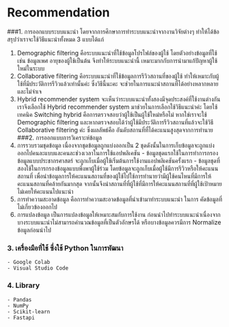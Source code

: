 # Recommendation
###1. การออกแบบระบบแนะนำ
  โดยจากการศึกษาการทำระบบแนะนำจากงานวิจัยต่างๆ ทำให้ได้ข้อสรุปว่าเราจะใช้วิธีแนะนำทั้งหมด 3 แบบได้แก่
  1. Demographic filtering คือระบบแนะนำที่ใช้ข้อมูลโปรไฟล์ของผู้ใช้ โดยตัวอย่างข้อมูลที่ใช้เช่น ข้อมูลเพศ อายุของผู้ใช้เป็นต้น จึงทำให้ระบบแนะนำนี้ เหมาะมากกับการนำมาแก้ปัญหาผู้ใช้ใหม่ในระบบ
  2. Collaborative filtering คีอระบบแนะนำที่ใช้ข้อมูลการรีวิวสถานที่ของผู้ใช้ ทำให้เหมาะกับผู้ใช้ที่มีประวัติการรีวิวแล้วเท่านั้นค่ะ ซึ่งวิธีนี้นะคะ จะช่วยในการแนะนำสถานที่ได้อย่างหลากหลาย และไม่จำเจ
  3. Hybrid recommender system จะเห็นว่าระบบแนะนำทั้งสองมีจุดประสงค์ที่ใช้งานต่างกัน เราจึงเลือกใช้ Hybrid recommender system มาช่วยในการเลือกใช้วิธีแนะนำค่ะ โดยใช้เทคนิค Switching hybrid คือการตรวจสอบว่าผู้ใช้เป็นผู้ใช้ใหม่หรือไม่ หากใช่เราจะใช้ Demographic filtering  และหากตรวจสอบได้ว่าผู้ใช้มีประวัติการรีวิวสถานที่แล้วจะใช้วิธี Collaborative filtering ค่ะ ซึ่งผลลัพธ์คือ อันดับสถานที่ที่ได้คะแนนสูงสุดจากการทำนาย
###2. การออกแบบการวิเคราะห์ข้อมูล
  1. การรวบรวมชุดข้อมูล เนื่องจากชุดข้อมูลถูกแบ่งออกเป็น 2 ชุดดังนั้นในการเก็บข้อมูลจะถูกแบ่งออกไปคนละแบบและคนละช่วงเวลาในการใช้แอปพลิเคชัน
    - ข้อมูลชุดแรกใช้ในการทำการกรองข้อมูลแบบประชากรศาสตร์ จะถูกเก็บเมื่อผู้ใช้เริ่มต้นการใช้งานแอปพลิเคชันครั้งแรก
    - ข้อมูลชุดที่สองใช้ในการกรองข้อมูลแบบพึ่งพาผู้ใช้ร่วม โดยข้อมูลจะถูกเก็บเมื่อผู้ใช้มีการรีวิวหรือให้คะแนนสถานที่ เพื่อนำข้อมูลการให้คะแนนสถานที่ของผู้ใช้ไปใช้การทำนายว่ามีผู้ใช้คนไหนที่มีการให้คะแนนสถานที่คล้ายกันมากสุด จากนั้นจึงนำสถานที่ที่ผู้ใช้ที่มีการให้คะแนนสถานที่ที่ผู้ใช้เป้าหมายไม่เคยให้คะแนนไปแนะนำ
  2. การทำความสะอาดข้อมูล คือการทำความสะอาดข้อมูลที่นำเข้ามาทำระบบแนะนำ ในการ คัดข้อมูลที่ไม่เกี่ยวข้องออกไป
  3. การแปลงข้อมูล เป็นการแปลงข้อมูลให้เหมาะสมกับการใช้งาน ก่อนนำไปทำระบบแนะนำเนื่องจากบางระบบแนะนำไม่สามารถคำนวณข้อมูลที่เป็นตัวอักษรได้ หรือบางข้อมูลควรมีการ Normalize ข้อมูลก่อนนำไป
 ### 3. เครื่องมือที่ใช้ ซึ่งใช้ Python ในการพัฒนา
    - Google Colab
    - Visual Studio Code
 ### 4. Library
    - Pandas
    - NumPy
    - Scikit-learn
    - Fastapi
 
 
